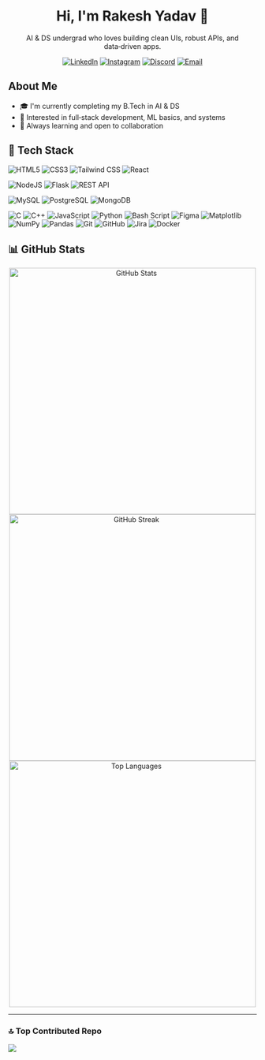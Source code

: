 <div align="center">

# Hi, I'm Rakesh Yadav 👋

AI & DS undergrad who loves building clean UIs, robust APIs, and data‑driven apps.

[![LinkedIn](https://img.shields.io/badge/LinkedIn-%230077B5.svg?style=for-the-badge&logo=linkedin&logoColor=white)](https://linkedin.com/in/rakesh-yadav19)
[![Instagram](https://img.shields.io/badge/Instagram-%23E4405F.svg?style=for-the-badge&logo=Instagram&logoColor=white)](https://instagram.com/rakeshyadav___19)
[![Discord](https://img.shields.io/badge/Discord-%237289DA.svg?style=for-the-badge&logo=discord&logoColor=white)](https://discord.gg/712290794471686195)
[![Email](https://img.shields.io/badge/Email-D14836?style=for-the-badge&logo=gmail&logoColor=white)](mailto:rakeshyadavry087@gmail.com)

</div>

## About Me

- 🎓 I'm currently completing my B.Tech in AI & DS
- 🧠 Interested in full‑stack development, ML basics, and systems
- 🚀 Always learning and open to collaboration

## 🧰 Tech Stack

<!-- Core web & UI -->

![HTML5](https://img.shields.io/badge/html5-%23E34F26.svg?style=for-the-badge&logo=html5&logoColor=white)
![CSS3](https://img.shields.io/badge/css3-%231572B6.svg?style=for-the-badge&logo=css3&logoColor=white)
![Tailwind CSS](https://img.shields.io/badge/Tailwind_CSS-38B2AC?style=for-the-badge&logo=tailwind-css&logoColor=white)
![React](https://img.shields.io/badge/React-20232A?style=for-the-badge&logo=react&logoColor=61DAFB)

<!-- Backend & APIs -->

![NodeJS](https://img.shields.io/badge/node.js-6DA55F?style=for-the-badge&logo=node.js&logoColor=white)
![Flask](https://img.shields.io/badge/flask-%23000.svg?style=for-the-badge&logo=flask&logoColor=white)
![REST API](https://img.shields.io/badge/REST%20API-%23000000.svg?style=for-the-badge&logo=swagger&logoColor=white)

<!-- Databases -->

![MySQL](https://img.shields.io/badge/mysql-4479A1.svg?style=for-the-badge&logo=mysql&logoColor=white)
![PostgreSQL](https://img.shields.io/badge/PostgreSQL-316192?style=for-the-badge&logo=postgresql&logoColor=white)
![MongoDB](https://img.shields.io/badge/MongoDB-%234ea94b.svg?style=for-the-badge&logo=mongodb&logoColor=white)

<!-- Languages & Tools -->

![C](https://img.shields.io/badge/c-%2300599C.svg?style=for-the-badge&logo=c&logoColor=white)
![C++](https://img.shields.io/badge/c++-%2300599C.svg?style=for-the-badge&logo=c%2B%2B&logoColor=white)
![JavaScript](https://img.shields.io/badge/javascript-%23323330.svg?style=for-the-badge&logo=javascript&logoColor=%23F7DF1E)
![Python](https://img.shields.io/badge/python-3670A0?style=for-the-badge&logo=python&logoColor=ffdd54)
![Bash Script](https://img.shields.io/badge/bash_script-%23121011.svg?style=for-the-badge&logo=gnu-bash&logoColor=white)
![Figma](https://img.shields.io/badge/figma-%23F24E1E.svg?style=for-the-badge&logo=figma&logoColor=white)
![Matplotlib](https://img.shields.io/badge/Matplotlib-%23ffffff.svg?style=for-the-badge&logo=Matplotlib&logoColor=black)
![NumPy](https://img.shields.io/badge/numpy-%23013243.svg?style=for-the-badge&logo=numpy&logoColor=white)
![Pandas](https://img.shields.io/badge/pandas-%23150458.svg?style=for-the-badge&logo=pandas&logoColor=white)
![Git](https://img.shields.io/badge/git-%23F05033.svg?style=for-the-badge&logo=git&logoColor=white)
![GitHub](https://img.shields.io/badge/github-%23121011.svg?style=for-the-badge&logo=github&logoColor=white)
![Jira](https://img.shields.io/badge/jira-%230A0FFF.svg?style=for-the-badge&logo=jira&logoColor=white)
![Docker](https://img.shields.io/badge/docker-%232496ED.svg?style=for-the-badge&logo=docker&logoColor=white)

## 📊 GitHub Stats

<div align="center">

<img alt="GitHub Stats" width="500" src="https://github-readme-stats.vercel.app/api?username=Rakeshyadav-19&theme=catppuccin_mocha&hide_border=false&include_all_commits=false&count_private=false" />

<img alt="GitHub Streak" width="500" src="https://nirzak-streak-stats.vercel.app/?user=Rakeshyadav-19&theme=catppuccin-mocha&hide_border=false" />

<img alt="Top Languages" width="500" src="https://github-readme-stats.vercel.app/api/top-langs/?username=Rakeshyadav-19&theme=catppuccin_mocha&hide_border=false&include_all_commits=false&count_private=false&layout=compact" />

</div>

---

### 🔝 Top Contributed Repo

![](https://github-contributor-stats.vercel.app/api?username=Rakeshyadav-19&limit=5&theme=dark&combine_all_yearly_contributions=true)
